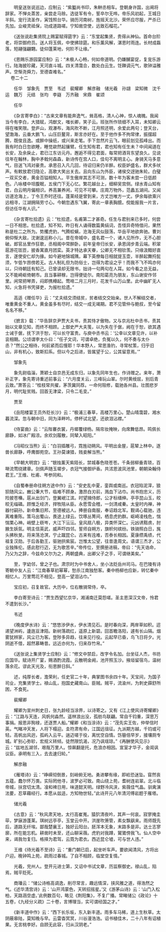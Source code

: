 <!-- { "loadSidebar": true } -->
　　明皇送张说巡边，应制云：“紫盭尚书印，朱軿丞相车。登朝身许国，出阃将辞家。不惮炎蒸苦，亲尝走马赊。选徒军有令，誓卒尔无哗。帝乐风初起，王城日半斜。宠行流圣作，寅饯照台华。骑历河南树，旌摇天北沙。荣怀应尽服，严杀已先加。业峻灵祗保，功成道路嗟。宁知凿空使，远致石榴花。” 

　　《送张说赴集贤院上赐宴赋得筵字》云：“东堂起集贤，贵得从神仙。首命台阶老，将崇御府员。送人将玉佩，中使拂琼筵。和乐薰风解，湛恩时雨连。长材成磊落，短翮强翩翾。徒仰蓬莱地，何阶不让缘。” 

　　《恩赐乐游园宴应制》云：“未极人心畅，何如帝道明。仍嫌酺宴促，复宠乐游行。陆海披珍藏，天河直斗城。四关清霭合，数处白云生。饪餗调元气，歌钟溢雅声。空惭尧舜力，至德杳难名。”  
　 
卷二十二

　　任华　邹象先　贾至　韦述　裴耀卿　解彦融　储光羲　孙翃　梁知微　沈千运　魏万　元结　张均　李嶷　万齐融　宋鼎　崔颂

　　任华

　　《杂言寄李白》：“古来文章有能奔逸气，耸高格，清人心神，惊人魂魄。我闻当今有李白，大猎赋，鸿猷文，嗤长卿，笑子云。班张所作琐细不入耳，未知卿云得在嗤笑限。登庐山，观瀑布，海风吹不断，江月照还明，余爱此两句；登天台，望渤海，云垂大鹏飞，山压巨鳌背，斯言亦好在。至于他作多不拘常律，振摆超腾，既俊且逸。或醉中操纸，或兴来走笔。手下忽然片云飞，眼前划见孤峰出。而我有时白日忽欲睡，睡觉歘然起攘臂。任生知有君，君也知有任生未？中间闻道在长安，及余戾止，君已江东访元丹。邂逅不得见君面，每常把酒背东望良久。见说往年在翰林，胸中矛戟何森森，新诗传在宫人口，佳句不离明主心。身骑天马多意气，目送飞鸿对豪贵。承恩召入凡几回，待诏归来仍半醉。权臣妒盛名，群犬多吠声。有敕放君归隐沦，高歌大笑出关去。且向东山为外臣，诸侯交迓驰朱轮。白璧一双买交者，黄金百镒相知人。平生傲岸其志不可测，数十年为客未尝一日低颜色。八咏楼中坦腹眠，五侯门下无心忆。繁花越台上，细柳吴宫侧。绿水青山知有君，白云明月偏相识。养高兼养闲，可见不可攀。庄周万物外，范蠡五湖间。又闻访道沧海上，丁令王乔时还往。蓬莱经是曾到来，方丈岂唯方一丈。伊余每欲乘兴远相寻，江湖拥隔劳寸心。今朝忽遇东飞翼，寄此一章表胸臆。傥能报我一片言，但访任华有人识。”

　　《杂言寄杜拾遗》云：“杜拾遗，名甫第二才甚奇。任生与君别来已多时，何尝一日不相思。杜拾遗，知不知，昨日有人诵得数篇黄绢词，吾怪异奇特借问，果然称是杜二之所为。势攫虎豹，气腾蛟螭，沧海无风似鼓荡，华岳平地欲奔驰。曹刘俯仰惭大敌，沈谢逡巡称小儿。昔在帝城中，盛名君一个，诸人见所作，无不心胆破。郎官丛里作狂歌，丞相阁中常醉卧。前年皇帝归长安，承恩阔步青云端。积翠扈游花匼匝，披香寓直月团栾。英才特达承天眷，公卿无不相钦羡。只缘汲黯好直言，遂使安仁却为掾。如今避地锦城隅，幕下英僚每日相就提玉壶，半醉起舞捋髭须，乍低乍昂傍若无。古人制礼但为防俗士，岂得为君设之乎！而我不飞不鸣亦何以，只待朝廷有知己。已曾读却无限书，拙诗一句两句在人耳。如今看之总无益，又不能崎岖倚朝市。且当事耕稼，岂得便徒尔。南阳葛亮为朋友，东山谢安作邻里。闲常把琴弄，闷即携樽起。莺啼二月三月时，花发千山万山里。此中幽旷无人知，火急将书凭驿吏，为报杜拾遗。”

　　高适《赠任华》云：“丈夫结交须结贫，贫者结交交始亲。世人不解结交者，唯重黄金不重人。黄金虽多有尽时，结交一成无竭期。君不见管仲与鲍叔，至今留名名不移。”

　　《摭言》载：“华告辞京尹贾大夫书，责其恃才傲物。又与京兆杜中丞书，责其始以文章见知，而终不相顾。上御史严大夫笺，以为失在于倨，阙在于恕，欲其遇士诫于倨，抚下洪于恕，可以长守富贵。与庾中丞书云：‘公幸以文章见许，以补衮相期。公顷谓李太仆曰：“任子文词，可谓卓绝，负冤以久，何不奏与太仆丞？”然公之相待，何前紧而后慢耶！华本野人，常思渔钓，寻常杖策，归乎旧山，非有机心，致斯扣系。但以今之后进，皆属望于公，公其留意焉。’”

　　邹象先

　　象先尉临淄，萧颖士自京邑无成东归，以象先同年生也，作诗赠之。来年，萧补正字，象先寄诗重述前事云：“六月度关云，三峰玩山翠。尔时黄绶屈，别后青云致。”萧答云：“桂枝常共擢，茅茨冀同荐。一命何阻修，载驰各州县。壮图悲岁月，明代耻贫贱。回首无津梁，只令二毛变。”

　　贾至

　　《岳阳楼宴王员外贬长沙》云：“极浦三春草，高楼万里心。楚山晴霭碧，湘水暮流深。忽与朝中旧，同为泽畔吟。停杯试北望，还欲泪沾襟。”

　　《侍宴曲》云：“云陛褰衣裳，丹墀覆绿杨。隔帘妆掩映，向席舞低昂。鸣佩长廊静，如冰广殿凉。余欢剑履散，同辇入昭阳。”

　　《冯昭仪当熊》云：“白羽插雕弓，霓旌动朔风。平明出金屋，扈辇上林中。逐兽长廊静，呼鹰御苑空。王孙莫谏猎，贱妾解当熊。”

　　《早朝大明宫》云：“银烛薰天紫陌长，禁城春色晓苍苍。千条弱柳垂青琐，百啭流莺绕建章。剑佩声随玉墀步，衣冠气接御炉香。共沭恩波凤池里，朝朝染翰侍君王。”王维、杜甫、岑参同和。

　　《自蜀奉册命往朔方途中作》云：“安史乱中夏，銮舆或南巡。衣冠陷泥滓，狼狈随风尘。豳公秉大节，临难不顾身。激昂白刃前，溅血下沾巾。尚书抱忠义，历险披苍榛。扈从出剑门，登翼岷江滨。时望揖侍郎，公才标缙绅。亭亭昆山玉，皎皎无缁磷。顾惟乏经济，捍牧陪从臣。永愿雪会稽，一剑清咸秦。太皇时内禅，神器付嗣孙。新命集旧邦，至德被远人。捧册自南服，奉诏趋北军。觐谒心载驰，违离难重陈。策马出蜀山，畏途上绿云。饮啄丛箐间，栖息虎豹群。岖崎凌栈危，惴惴栗心神。峭壁上嵚岑，大江下沄沄。皇风扇八极，异类怀深仁。元凶诱黠虏，肘腋生妖氛。明主信英武，威声吓四邻。誓师自朔方，旗帜何缤纷。铁骑照白日，旄头拂秋旻。将来荡沧溟，宁止蹴昆仑。古来有迍难，否泰长相因。夏康缵禹绩，代祖复汉勋。于后各勤王，驱驰拱紫宸。岂惟太公望，往昔逢周文。语谓三杰才，公业独殊伦。感此慰行迈，无为歌苦辛。”帝传位，至撰册进稿，帝曰：“先天诰命，乃父为之辞，今兹命又尔为之，两朝盛典，出卿父子之手，可谓继美矣。”

　　至，字幼邻，曾之子也。肃宗时为中书舍人，坐小法贬岳州司马。在巴陵有诗寄朝中友人云：“江南春草初幂幂，愁杀江南独愁客。秦中杨柳也应新，转忆秦中相忆人。万里莺花不相见，登高一望泪沾巾。”

　　宝应初，召复故官。大历中，位右散骑常侍，卒。

　　李白寄至诗云：“贾生西望忆京华，湘浦南迁莫怨嗟。圣主恩深汉文帝，怜君不遣到长沙。”

　　韦述

　　《晚度伊水诗》云：“悠悠涉伊水，伊水清见石。是时春向深，两岸草如积。迢递望洲屿，逶迤亘津陌。新树落疏红，遥原上新碧。回首瞻洛阳，遽有长山隔。烟雾犹辨家，风尘已为客。登陟多异趋，往来见行役。云起早已昏，鸟飞日将夕。光阴逝不借，超然慕畴昔。远近亦何为，归来存竹帛。”

　　《送张说上集贤学士应制》云：“修文中禁启，改字令名加。台坐征人杰，书坊应国华。赋诗开广宴，赐酒酌流霞。云散明金阙，池开照玉沙。掖垣留宿鸟，温树落余花。谬此天光及，衔恩醉日斜。”

　　述，纯厚长者，澹荣利，任史官二十年，典掌图书余四十年。天宝间，为国子司业，充集贤学士。禄山乱，抱国史藏南山。臣贼。贼平，流渝州，为刺史薛舒所困，不食死。

　　裴耀卿

　　耀卿为宣州刺史日，张九龄经当涂界，以诗寄之。又有《江上使风诗寄耀卿》云：“江路与天连，风帆何淼然。遥林浪出没，孤舫鸟联翩。常自千钧重，深思万事捐。报恩非狥禄，还逐贾人船。”耀卿《和当涂诗》云：“茂先实王佐，仲举信时英。气睹冲天发，人将下榻迎。圭符肃有命，江国远徂征。九派期方越，千钧或可轻。高帆出风迥，孤屿入云平。遄迈嗟于役，离忧空自情。饬簮倍早岁，接壤厕专城。旷别心弥轸，宏规义转倾。徒然限饥渴，况乃讽瑶琼。”《再酬使风见示》云：“兹地五湖邻，艰哉万里人。惊飙翻是托，危浪亦相因。宣室才华子，金闺讽议臣。承明有三入，去去速归轮。”

　　解彦融

　　《雁塔诗》云：“峥嵘彻倒景，刻峭俯无地。勇进攀有缘，即崄恐迷坠。窅然丧五蕴，蠢尔怀万类。实际罔他寻，波罗必可致。南山绕上苑，耆树连岩翠。北斗临帝城，扶宫切太清。飡和禆日用，味道懿天明。绿野冷风浃，紫薇佳气晶。驯禽演法要，忍草藉经行。本愿从兹适，方知物世轻。”此诗开元八年清河傅岩题于雁塔。

　　储光羲

　　《古意》云：“秋风肃天地，太行高崔嵬。猿狖清夜吟，其声一何哀。寂寥掩圭荜，梦寐游蓬莱。琪树远亭亭，玉堂云中开。洪崖吹箫管，素女飘飖来。雨师既先后，道路无纤埃。鄙哉楚襄王，独好云阳台。胚浑本无象，末路多是非。达士志寥廓，所在能忘机。耕凿时未至，还山聊采薇。虎豹对我蹲，鸑鷟傍我飞。仙人空中来，谒我勿复归。格择为君驾，云霓为君衣。西近昆仑墟，可与世人违。”

　　王维《待光羲不至诗》云：“重门朝已启，起坐听车声。要欲闻清风，方将出户迎。晚钟鸣上苑，疏雨过春城。了自不相顾，临堂空复情。”

　　光羲，兖州人。登开元进士第，又诏中书试文章，历监察御史。禄山乱，陷焉，贼平贬死。

　　商璠云：“储公诗格高调逸，削尽常言，趣远情深，挟风雅之道，得浩然之气。《述华清宫诗》云：‘山开鸿蒙色，天转招摇星。’又《游茅山诗》云：‘山门入松柏，天路涵空虚。’此例数百句，略见《荆阳集》，不复广播。常睹储公《政论》十五卷，《九经分义疏》二十卷，言博理当，实可谓经国之才。”

　　《新丰道中作》云：“西下长乐坂，东入新丰道。雨多车马稀，道上生秋草。太阴蔽皋陆，莫知晚与早。云雷杳冥冥，川谷漫浩浩。诏书植佳木，二十八年有诏植果。无言桃李好。自顾无此容，归从汉阴老。”

